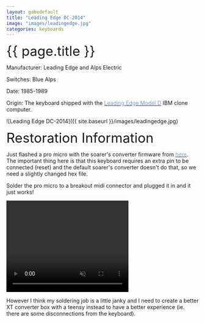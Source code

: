 ```yaml
---
layout: gabedefault
title: "Leading Edge DC-2014"
image: "images/leadingedge.jpg"
categories: keyboards
---
```

<span style="font-size:35px">{{ page.title }}</span>

Manufacturer: Leading Edge and Alps Electric

Switches: Blue Alps

Date: 1985-1989

Origin: The keyboard shipped with the [<span style="color:#7b9cc9;">Leading Edge Model D</span>](https://en.wikipedia.org/wiki/Leading_Edge_Model_D) IBM clone computer.

![Leading Edge DC-2014]({{ site.baseurl }}/images/leadingedge.jpg)

<span style="font-size:35px">Restoration Information</span>

Just flashed a pro micro with the soarer's converter firmware from
[<span style="color:#7b9cc9;">here</span>](https://deskthority.net/viewtopic.php?f=7&t=8448&start=30).
The important thing here is that this keyboard requires an extra pin to be connected (reset)
and the default soarer's converter doesn't do that, so we need a slightly
changed hex file.

Solder the pro micro to a breakout midi connector and plugged it in and it just works!

<video width="320" height="240" controls muted>
  <source src="{{ site.baseurl }}/images/leadingedgeconvert.mp4" type="video/mp4">
  Your browser does not support the video tag. :(
</video>

However I think my soldering job is a little janky and I need to create a better
XT converter box with a teensy instead to have a better experience (ie. there
are some disconnections from the keyboard).